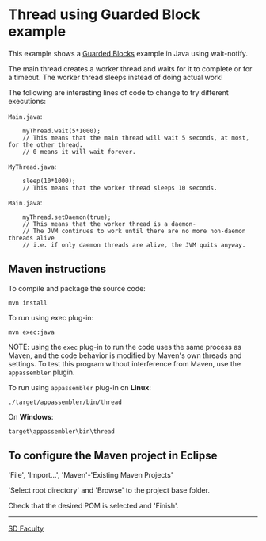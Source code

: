 # Thread using Guarded Block example

This example shows a [Guarded Blocks](https://docs.oracle.com/javase/tutorial/essential/concurrency/guardmeth.html) example in Java using wait-notify.

The main thread creates a worker thread and waits for it to complete or for a timeout.
The worker thread sleeps instead of doing actual work!

The following are interesting lines of code to change to try different executions:

`Main.java`:

```
    myThread.wait(5*1000);
    // This means that the main thread will wait 5 seconds, at most, for the other thread.
    // 0 means it will wait forever.
```

`MyThread.java`:

```
    sleep(10*1000);
    // This means that the worker thread sleeps 10 seconds.
```

`Main.java`:

```
    myThread.setDaemon(true);
    // This means that the worker thread is a daemon-
    // The JVM continues to work until there are no more non-daemon threads alive
    // i.e. if only daemon threads are alive, the JVM quits anyway.
```

## Maven instructions

To compile and package the source code:

```
mvn install
```

To run using exec plug-in:

```
mvn exec:java
```

NOTE: using the `exec` plug-in to run the code uses the same process as Maven, and the code behavior is modified by Maven's own threads and settings.
To test this program without interference from Maven, use the `appassembler` plugin.

To run using `appassembler` plug-in on **Linux**:

```
./target/appassembler/bin/thread
```

On **Windows**:

```
target\appassembler\bin\thread
```

## To configure the Maven project in Eclipse

'File', 'Import...', 'Maven'-'Existing Maven Projects'

'Select root directory' and 'Browse' to the project base folder.

Check that the desired POM is selected and 'Finish'.

----

[SD Faculty](mailto:leic-sod@disciplinas.tecnico.ulisboa.pt)
